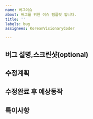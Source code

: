 ```yaml
---
name: 버그이슈
about: 버그를 위한 이슈 템플릿 입니다.
title: ''
labels: bug
assignees: KoreanVisionaryCoder

---
```


**버그 설명,스크린샷(optional)**
---


**수정계획**
---


**수정완료 후 예상동작**
---


**특이사항**
---
